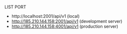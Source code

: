 LIST PORT
 - http://localhost:2001/api/v1 (local)
 - http://185.210.144.158:2001/api/v1 (development server)
 - http://185.210.144.158:4001/api/v1 (production server)